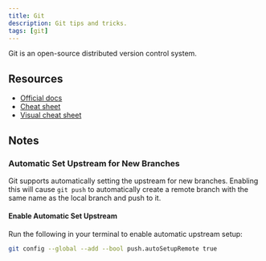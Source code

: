 ```yaml
---
title: Git
description: Git tips and tricks.
tags: [git]
---
```


Git is an open-source distributed version control system.

## Resources

- [Official docs](https://git-scm.com/docs)
- [Cheat sheet](https://training.github.com/downloads/github-git-cheat-sheet/)
- [Visual cheat sheet](https://ndpsoftware.com/git-cheatsheet.html#loc=index)

## Notes

### Automatic Set Upstream for New Branches

Git supports automatically setting the upstream for new branches. Enabling this will cause `git push` to automatically create a remote branch with the same name as the local branch and push to it.

#### Enable Automatic Set Upstream

Run the following in your terminal to enable automatic upstream setup:

```bash
git config --global --add --bool push.autoSetupRemote true
```
